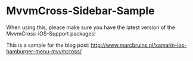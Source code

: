 # MvvmCross-Sidebar-Sample
When using this, please make sure you have the latest version of the MvvmCross-iOS-Support packages!

This is a sample for the blog post: http://www.marcbruins.nl/xamarin-ios-hamburger-menu-mvvmcross/
